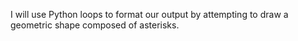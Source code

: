 I will use Python loops to format our output by attempting to draw a geometric shape composed of asterisks.